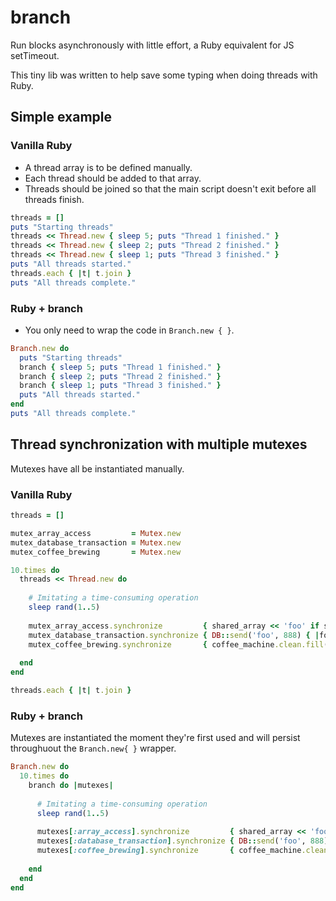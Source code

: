 branch
======

Run blocks asynchronously with little effort, a Ruby equivalent for JS setTimeout.

This tiny lib was written to help save some typing when doing threads with Ruby.



Simple example
--------------

### Vanilla Ruby

* A thread array is to be defined manually.
* Each thread should be added to that array.
* Threads should be joined so that the main script doesn't exit before all threads finish.

```rb
threads = []
puts "Starting threads"
threads << Thread.new { sleep 5; puts "Thread 1 finished." }
threads << Thread.new { sleep 2; puts "Thread 2 finished." }
threads << Thread.new { sleep 1; puts "Thread 3 finished." }
puts "All threads started."
threads.each { |t| t.join }
puts "All threads complete."
```


### Ruby + branch

* You only need to wrap the code in `Branch.new { }`.

```ruby
Branch.new do
  puts "Starting threads"
  branch { sleep 5; puts "Thread 1 finished." }
  branch { sleep 2; puts "Thread 2 finished." }
  branch { sleep 1; puts "Thread 3 finished." }
  puts "All threads started."
end
puts "All threads complete."
```



Thread synchronization with multiple mutexes
--------------------------------------------

Mutexes have all be instantiated manually.

### Vanilla Ruby

```rb
threads = []

mutex_array_access         = Mutex.new
mutex_database_transaction = Mutex.new
mutex_coffee_brewing       = Mutex.new

10.times do
  threads << Thread.new do
    
    # Imitating a time-consuming operation
    sleep rand(1..5)
    
    mutex_array_access.synchronize         { shared_array << 'foo' if shared_array.length < 5 }
    mutex_database_transaction.synchronize { DB::send('foo', 888) { |foo| foo.bar }}
    mutex_coffee_brewing.synchronize       { coffee_machine.clean.fill('water').make_coffee }
    
  end
end

threads.each { |t| t.join }
```


### Ruby + branch

Mutexes are instantiated the moment they're first used and will persist throughuout the `Branch.new{ }` wrapper.

```ruby
Branch.new do
  10.times do
    branch do |mutexes|
      
      # Imitating a time-consuming operation
      sleep rand(1..5)
    
      mutexes[:array_access].synchronize         { shared_array << 'foo' if shared_array.length < 5 }
      mutexes[:database_transaction].synchronize { DB::send('foo', 888) { |foo| foo.bar }}
      mutexes[:coffee_brewing].synchronize       { coffee_machine.clean.fill('water').make_coffee }
      
    end
  end
end
```
